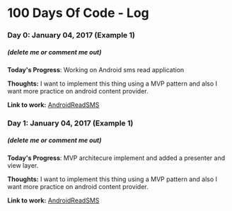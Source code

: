 # 100 Days Of Code - Log

### Day 0: January 04, 2017 (Example 1)
##### (delete me or comment me out)

**Today's Progress**: Working on Android sms read application

**Thoughts:**  I want to implement this thing using a MVP pattern and also I want more practice on android content provider.

**Link to work:** [AndroidReadSMS](https://github.com/altaf933/AndroidReadSMS)
 
### Day 1: January 04, 2017 (Example 1)
##### (delete me or comment me out)

**Today's Progress**: MVP architecure implement and  added a presenter and view layer.

**Thoughts:**  I want to implement this thing using a MVP pattern and also I want more practice on android content provider.

**Link to work:** [AndroidReadSMS](https://github.com/altaf933/AndroidReadSMS)
